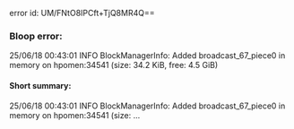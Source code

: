 error id: UM/FNtO8IPCft+TjQ8MR4Q==
### Bloop error:

25/06/18 00:43:01 INFO BlockManagerInfo: Added broadcast_67_piece0 in memory on hpomen:34541 (size: 34.2 KiB, free: 4.5 GiB)
#### Short summary: 

25/06/18 00:43:01 INFO BlockManagerInfo: Added broadcast_67_piece0 in memory on hpomen:34541 (size: ...
